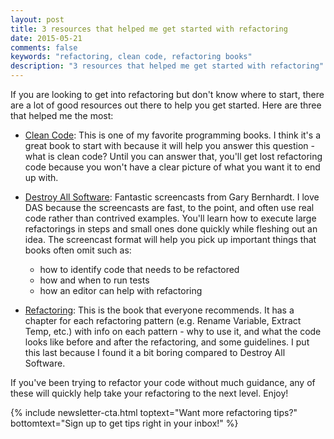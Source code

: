 ```yaml
---
layout: post
title: 3 resources that helped me get started with refactoring
date: 2015-05-21
comments: false
keywords: "refactoring, clean code, refactoring books"
description: "3 resources that helped me get started with refactoring"
---
```


If you are looking to get into refactoring but don't know where to
start, there are a lot of good resources out there to
help you get started. Here are three that helped me the most:

* [Clean Code](http://www.amazon.com/Clean-Code-Handbook-Software-Craftsmanship/dp/0132350882):
  This is one of my favorite programming books. I think it's a great
  book to start with because it will help you answer this question -
  what is clean code? Until you can answer that, you'll get
  lost refactoring code because you won't have a clear picture of what
  you want it to end up with.

* [Destroy All Software](https://www.destroyallsoftware.com/screencasts):
  Fantastic screencasts from Gary Bernhardt. I love DAS because the
  screencasts are fast, to the point, and
  often use real code rather than contrived examples. You'll learn how
  to execute large refactorings in steps and small ones done quickly
  while fleshing out an idea.  The screencast format will help you pick up
  important things that books often omit such as:
    * how to identify code that needs to be refactored
    * how and when to run tests
    * how an editor can help with refactoring
* [Refactoring](http://www.amazon.com/Refactoring-Improving-Design-Existing-Code/dp/0201485672/ref=sr_1_1?ie=UTF8&qid=1430373305&sr=8-1&keywords=refactoring):
  This is the book that everyone recommends. It has a chapter for each
  refactoring pattern (e.g. Rename Variable, Extract Temp, etc.) with
  info on each pattern - why to use it, and what the code looks like
  before and after the refactoring, and some guidelines. I put this
  last because I found it a bit boring compared to Destroy All Software.

If you've been trying to refactor your code without much guidance, any
of these will quickly help take your refactoring to the next level.
Enjoy!

{% include newsletter-cta.html toptext="Want more refactoring tips?" bottomtext="Sign up to get tips right in your inbox!" %}
